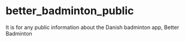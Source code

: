 # better_badminton_public
It is for any public information about the Danish badminton app, Better Badminton
